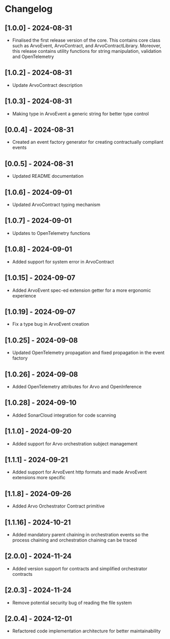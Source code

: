 # Changelog

## [1.0.0] - 2024-08-31

- Finalised the first release version of the core. This contains core class such as ArvoEvent, ArvoContract, and ArvoContractLibrary. Moreover, this release contains utility functions for string manipulation, validation and OpenTelemetry

## [1.0.2] - 2024-08-31

- Update ArvoContract description

## [1.0.3] - 2024-08-31

- Making type in ArvoEvent a generic string for better type control

## [0.0.4] - 2024-08-31

- Created an event factory generator for creating contractually compliant events

## [0.0.5] - 2024-08-31

- Updated README documentation

## [1.0.6] - 2024-09-01

- Updated ArvoContract typing mechanism

## [1.0.7] - 2024-09-01

- Updates to OpenTelemetry functions

## [1.0.8] - 2024-09-01

- Added support for system error in ArvoContract

## [1.0.15] - 2024-09-07

- Added ArvoEvent spec-ed extension getter for a more ergonomic experience

## [1.0.19] - 2024-09-07

- Fix a type bug in ArvoEvent creation

## [1.0.25] - 2024-09-08

- Updated OpenTelemetry propagation and fixed propagation in the event factory

## [1.0.26] - 2024-09-08

- Added OpenTelemetry attributes for Arvo and OpenInference

## [1.0.28] - 2024-09-10

- Added SonarCloud integration for code scanning

## [1.1.0] - 2024-09-20

- Added support for Arvo orchestration subject management

## [1.1.1] - 2024-09-21

- Added support for ArvoEvent http formats and made ArvoEvent extensions more specific

## [1.1.8] - 2024-09-26

- Added Arvo Orchestrator Contract primitive

## [1.1.16] - 2024-10-21

- Added mandatory parent chaining in orchestration events so the process chaining and orchestration chaining can be traced

## [2.0.0] - 2024-11-24

- Added version support for contracts and simplified orchestrator contracts

## [2.0.3] - 2024-11-24

- Remove potential security bug of reading the file system

## [2.0.4] - 2024-12-01

- Refactored code implementation architecture for better maintainability

